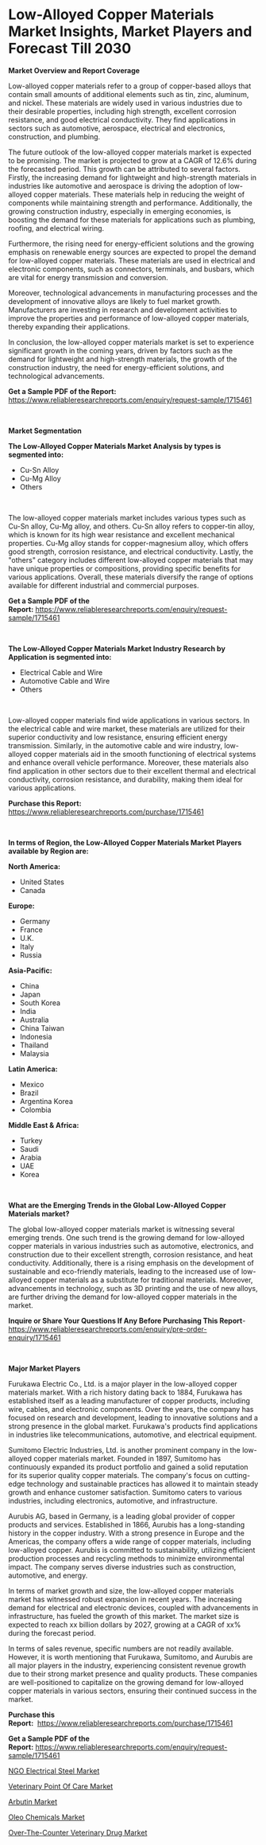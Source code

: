 <p><h1>Low-Alloyed Copper Materials Market Insights, Market Players and Forecast Till 2030</h1></p><p><strong>Market Overview and Report Coverage</strong></p>
<p><p>Low-alloyed copper materials refer to a group of copper-based alloys that contain small amounts of additional elements such as tin, zinc, aluminum, and nickel. These materials are widely used in various industries due to their desirable properties, including high strength, excellent corrosion resistance, and good electrical conductivity. They find applications in sectors such as automotive, aerospace, electrical and electronics, construction, and plumbing.</p><p>The future outlook of the low-alloyed copper materials market is expected to be promising. The market is projected to grow at a CAGR of 12.6% during the forecasted period. This growth can be attributed to several factors. Firstly, the increasing demand for lightweight and high-strength materials in industries like automotive and aerospace is driving the adoption of low-alloyed copper materials. These materials help in reducing the weight of components while maintaining strength and performance. Additionally, the growing construction industry, especially in emerging economies, is boosting the demand for these materials for applications such as plumbing, roofing, and electrical wiring.</p><p>Furthermore, the rising need for energy-efficient solutions and the growing emphasis on renewable energy sources are expected to propel the demand for low-alloyed copper materials. These materials are used in electrical and electronic components, such as connectors, terminals, and busbars, which are vital for energy transmission and conversion.</p><p>Moreover, technological advancements in manufacturing processes and the development of innovative alloys are likely to fuel market growth. Manufacturers are investing in research and development activities to improve the properties and performance of low-alloyed copper materials, thereby expanding their applications.</p><p>In conclusion, the low-alloyed copper materials market is set to experience significant growth in the coming years, driven by factors such as the demand for lightweight and high-strength materials, the growth of the construction industry, the need for energy-efficient solutions, and technological advancements.</p></p>
<p><strong>Get a Sample PDF of the Report:</strong> <a href="https://www.reliableresearchreports.com/enquiry/request-sample/1715461">https://www.reliableresearchreports.com/enquiry/request-sample/1715461</a></p>
<p>&nbsp;</p>
<p><strong>Market Segmentation</strong></p>
<p><strong>The Low-Alloyed Copper Materials Market Analysis by types is segmented into:</strong></p>
<p><ul><li>Cu-Sn Alloy</li><li>Cu-Mg Alloy</li><li>Others</li></ul></p>
<p>&nbsp;</p>
<p><p>The low-alloyed copper materials market includes various types such as Cu-Sn alloy, Cu-Mg alloy, and others. Cu-Sn alloy refers to copper-tin alloy, which is known for its high wear resistance and excellent mechanical properties. Cu-Mg alloy stands for copper-magnesium alloy, which offers good strength, corrosion resistance, and electrical conductivity. Lastly, the "others" category includes different low-alloyed copper materials that may have unique properties or compositions, providing specific benefits for various applications. Overall, these materials diversify the range of options available for different industrial and commercial purposes.</p></p>
<p><strong>Get a Sample PDF of the Report:</strong>&nbsp;<a href="https://www.reliableresearchreports.com/enquiry/request-sample/1715461">https://www.reliableresearchreports.com/enquiry/request-sample/1715461</a></p>
<p>&nbsp;</p>
<p><strong>The Low-Alloyed Copper Materials Market Industry Research by Application is segmented into:</strong></p>
<p><ul><li>Electrical Cable and Wire</li><li>Automotive Cable and Wire</li><li>Others</li></ul></p>
<p>&nbsp;</p>
<p><p>Low-alloyed copper materials find wide applications in various sectors. In the electrical cable and wire market, these materials are utilized for their superior conductivity and low resistance, ensuring efficient energy transmission. Similarly, in the automotive cable and wire industry, low-alloyed copper materials aid in the smooth functioning of electrical systems and enhance overall vehicle performance. Moreover, these materials also find application in other sectors due to their excellent thermal and electrical conductivity, corrosion resistance, and durability, making them ideal for various applications.</p></p>
<p><strong>Purchase this Report:</strong>&nbsp; <a href="https://www.reliableresearchreports.com/purchase/1715461">https://www.reliableresearchreports.com/purchase/1715461</a></p>
<p>&nbsp;</p>
<p><strong>In terms of Region, the Low-Alloyed Copper Materials Market Players available by Region are:</strong></p>
<p>
    <p> <strong> North America: </strong>
        <ul>
            <li>United States</li>
            <li>Canada</li>
        </ul>
        </p> 
    <p> <strong> Europe: </strong>
        <ul>
            <li>Germany</li>
            <li>France</li>
            <li>U.K.</li>
            <li>Italy</li>
            <li>Russia</li>
        </ul>
        </p> 
    <p> <strong> Asia-Pacific: </strong>
        <ul>
            <li>China</li>
            <li>Japan</li>
            <li>South Korea</li>
            <li>India</li>
            <li>Australia</li>
            <li>China Taiwan</li>
            <li>Indonesia</li>
            <li>Thailand</li>
            <li>Malaysia</li>
        </ul>
        </p> 
    <p> <strong> Latin America: </strong>
        <ul>
            <li>Mexico</li>
            <li>Brazil</li>
            <li>Argentina Korea</li>
            <li>Colombia</li>
        </ul>
        </p> 
    <p> <strong> Middle East & Africa: </strong>
        <ul>
            <li>Turkey</li>
            <li>Saudi</li>
            <li>Arabia</li>
            <li>UAE</li>
            <li>Korea</li>
        </ul>
    </p>
    </p>
<p>&nbsp;</p>
<p><strong>What are the Emerging Trends in the Global Low-Alloyed Copper Materials market?</strong></p>
<p><p>The global low-alloyed copper materials market is witnessing several emerging trends. One such trend is the growing demand for low-alloyed copper materials in various industries such as automotive, electronics, and construction due to their excellent strength, corrosion resistance, and heat conductivity. Additionally, there is a rising emphasis on the development of sustainable and eco-friendly materials, leading to the increased use of low-alloyed copper materials as a substitute for traditional materials. Moreover, advancements in technology, such as 3D printing and the use of new alloys, are further driving the demand for low-alloyed copper materials in the market.</p></p>
<p><strong>Inquire or Share Your Questions If Any Before Purchasing This Report</strong>- <a href="https://www.reliableresearchreports.com/enquiry/pre-order-enquiry/1715461">https://www.reliableresearchreports.com/enquiry/pre-order-enquiry/1715461</a></p>
<p>&nbsp;</p>
<p><strong>Major Market Players</strong></p>
<p><p>Furukawa Electric Co., Ltd. is a major player in the low-alloyed copper materials market. With a rich history dating back to 1884, Furukawa has established itself as a leading manufacturer of copper products, including wire, cables, and electronic components. Over the years, the company has focused on research and development, leading to innovative solutions and a strong presence in the global market. Furukawa's products find applications in industries like telecommunications, automotive, and electrical equipment.</p><p>Sumitomo Electric Industries, Ltd. is another prominent company in the low-alloyed copper materials market. Founded in 1897, Sumitomo has continuously expanded its product portfolio and gained a solid reputation for its superior quality copper materials. The company's focus on cutting-edge technology and sustainable practices has allowed it to maintain steady growth and enhance customer satisfaction. Sumitomo caters to various industries, including electronics, automotive, and infrastructure.</p><p>Aurubis AG, based in Germany, is a leading global provider of copper products and services. Established in 1866, Aurubis has a long-standing history in the copper industry. With a strong presence in Europe and the Americas, the company offers a wide range of copper materials, including low-alloyed copper. Aurubis is committed to sustainability, utilizing efficient production processes and recycling methods to minimize environmental impact. The company serves diverse industries such as construction, automotive, and energy.</p><p>In terms of market growth and size, the low-alloyed copper materials market has witnessed robust expansion in recent years. The increasing demand for electrical and electronic devices, coupled with advancements in infrastructure, has fueled the growth of this market. The market size is expected to reach xx billion dollars by 2027, growing at a CAGR of xx% during the forecast period.</p><p>In terms of sales revenue, specific numbers are not readily available. However, it is worth mentioning that Furukawa, Sumitomo, and Aurubis are all major players in the industry, experiencing consistent revenue growth due to their strong market presence and quality products. These companies are well-positioned to capitalize on the growing demand for low-alloyed copper materials in various sectors, ensuring their continued success in the market.</p></p>
<p><strong>Purchase this Report:</strong>&nbsp;&nbsp;<a href="https://www.reliableresearchreports.com/purchase/1715461">https://www.reliableresearchreports.com/purchase/1715461</a></p>
<p></p>
<p><strong>Get a Sample PDF of the Report:</strong>&nbsp;<a href="https://www.reliableresearchreports.com/enquiry/request-sample/1715461">https://www.reliableresearchreports.com/enquiry/request-sample/1715461</a></p>
<p><p><a href="https://www.linkedin.com/pulse/decoding-ngo-electrical-steel-market-deep-dive-latest-cwlnc/">NGO Electrical Steel Market</a></p><p><a href="https://medium.com/@lavernacole2023/veterinary-point-of-care-market-insight-market-trends-growth-forecasted-from-2023-to-2030-3f4455a80e8e">Veterinary Point Of Care Market</a></p><p><a href="https://www.linkedin.com/pulse/arbutin-market-size-share-amp-trends-analysis-report-6ucqc/">Arbutin Market</a></p><p><a href="https://www.linkedin.com/pulse/oleo-chemicals-market-size-2023-2030-global-industrial-waobc/">Oleo Chemicals Market</a></p><p><a href="https://medium.com/@amayabeahan/over-the-counter-veterinary-drug-market-competitive-analysis-market-trends-and-forecast-to-2030-bb33977955ee">Over-The-Counter Veterinary Drug Market</a></p></p>